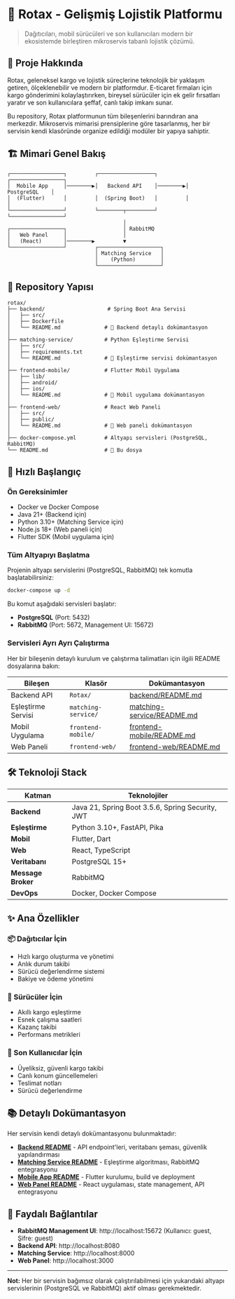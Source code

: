 # 🚚 Rotax - Gelişmiş Lojistik Platformu

> Dağıtıcıları, mobil sürücüleri ve son kullanıcıları modern bir ekosistemde birleştiren mikroservis tabanlı lojistik çözümü.

## 📖 Proje Hakkında

Rotax, geleneksel kargo ve lojistik süreçlerine teknolojik bir yaklaşım getiren, ölçeklenebilir ve modern bir platformdur. E-ticaret firmaları için kargo gönderimini kolaylaştırırken, bireysel sürücüler için ek gelir fırsatları yaratır ve son kullanıcılara şeffaf, canlı takip imkanı sunar.

Bu repository, Rotax platformunun tüm bileşenlerini barındıran ana merkezdir. Mikroservis mimarisi prensiplerine göre tasarlanmış, her bir servisin kendi klasöründe organize edildiği modüler bir yapıya sahiptir.

## 🏗️ Mimari Genel Bakış

```
┌─────────────────┐         ┌──────────────────┐         ┌─────────────────┐
│  Mobile App     │────────▶│   Backend API    │────────▶│   PostgreSQL    │
│  (Flutter)      │         │  (Spring Boot)   │         │                 │
└─────────────────┘         └────────┬─────────┘         └─────────────────┘
                                     │
┌─────────────────┐                  │ RabbitMQ
│   Web Panel     │                  │
│   (React)       │────────▶         ▼
└─────────────────┘         ┌────────────────────┐
                            │ Matching Service   │
                            │    (Python)        │
                            └────────────────────┘
```

## 📁 Repository Yapısı

```
rotax/
├── backend/                    # Spring Boot Ana Servisi
│   ├── src/
│   ├── Dockerfile
│   └── README.md              # 📘 Backend detaylı dokümantasyon
│
├── matching-service/          # Python Eşleştirme Servisi
│   ├── src/
│   ├── requirements.txt
│   └── README.md              # 📘 Eşleştirme servisi dokümantasyon
│
├── frontend-mobile/           # Flutter Mobil Uygulama
│   ├── lib/
│   ├── android/
│   ├── ios/
│   └── README.md              # 📘 Mobil uygulama dokümantasyon
│
├── frontend-web/              # React Web Paneli
│   ├── src/
│   ├── public/
│   └── README.md              # 📘 Web paneli dokümantasyon
│
├── docker-compose.yml         # Altyapı servisleri (PostgreSQL, RabbitMQ)
└── README.md                  # 📄 Bu dosya
```

## 🚀 Hızlı Başlangıç

### Ön Gereksinimler

- Docker ve Docker Compose
- Java 21+ (Backend için)
- Python 3.10+ (Matching Service için)
- Node.js 18+ (Web paneli için)
- Flutter SDK (Mobil uygulama için)

### Tüm Altyapıyı Başlatma

Projenin altyapı servislerini (PostgreSQL, RabbitMQ) tek komutla başlatabilirsiniz:

```bash
docker-compose up -d
```

Bu komut aşağıdaki servisleri başlatır:
- **PostgreSQL** (Port: 5432)
- **RabbitMQ** (Port: 5672, Management UI: 15672)

### Servisleri Ayrı Ayrı Çalıştırma

Her bir bileşenin detaylı kurulum ve çalıştırma talimatları için ilgili README dosyalarına bakın:

| Bileşen | Klasör | Dokümantasyon |
|---------|--------|---------------|
| Backend API | `Rotax/` | [backend/README.md](./Rotax/README.md) |
| Eşleştirme Servisi | `matching-service/` | [matching-service/README.md](./matching-service/README.md) |
| Mobil Uygulama | `frontend-mobile/` | [frontend-mobile/README.md](./RotaxFront/rotax/README.md) |
| Web Paneli | `frontend-web/` | [frontend-web/README.md](./RotaxFront/rotax/README.md) |

## 🛠️ Teknoloji Stack

| Katman | Teknolojiler |
|--------|-------------|
| **Backend** | Java 21, Spring Boot 3.5.6, Spring Security, JWT |
| **Eşleştirme** | Python 3.10+, FastAPI, Pika |
| **Mobil** | Flutter, Dart |
| **Web** | React, TypeScript |
| **Veritabanı** | PostgreSQL 15+ |
| **Message Broker** | RabbitMQ |
| **DevOps** | Docker, Docker Compose |

## ✨ Ana Özellikler

### 📦 Dağıtıcılar İçin
- Hızlı kargo oluşturma ve yönetimi
- Anlık durum takibi
- Sürücü değerlendirme sistemi
- Bakiye ve ödeme yönetimi

### 🚗 Sürücüler İçin
- Akıllı kargo eşleştirme
- Esnek çalışma saatleri
- Kazanç takibi
- Performans metrikleri

### 📱 Son Kullanıcılar İçin
- Üyeliksiz, güvenli kargo takibi
- Canlı konum güncellemeleri
- Teslimat notları
- Sürücü değerlendirme

## 📚 Detaylı Dokümantasyon

Her servisin kendi detaylı dokümantasyonu bulunmaktadır:

- **[Backend README](./backend/README.md)** - API endpoint'leri, veritabanı şeması, güvenlik yapılandırması
- **[Matching Service README](./matching-service/README.md)** - Eşleştirme algoritması, RabbitMQ entegrasyonu
- **[Mobile App README](./frontend-mobile/README.md)** - Flutter kurulumu, build ve deployment
- **[Web Panel README](./frontend-web/README.md)** - React uygulaması, state management, API entegrasyonu

## 🔗 Faydalı Bağlantılar

- **RabbitMQ Management UI**: http://localhost:15672 (Kullanıcı: guest, Şifre: guest)
- **Backend API**: http://localhost:8080
- **Matching Service**: http://localhost:8000
- **Web Panel**: http://localhost:3000

---

**Not:** Her bir servisin bağımsız olarak çalıştırılabilmesi için yukarıdaki altyapı servislerinin (PostgreSQL ve RabbitMQ) aktif olması gerekmektedir.
